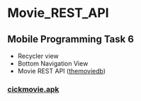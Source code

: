# Movie_REST_API

## Mobile Programming Task 6
- Recycler view
- Bottom Navigation View
- Movie REST API (<a href="https://www.themoviedb.org/documentation/api">themoviedb</a>)

### <a href="https://docs.google.com/uc?export=download&id=1XKHRgkOKwPkt52Boay1RgrLDfrm29Rc9">cickmovie.apk</a>
